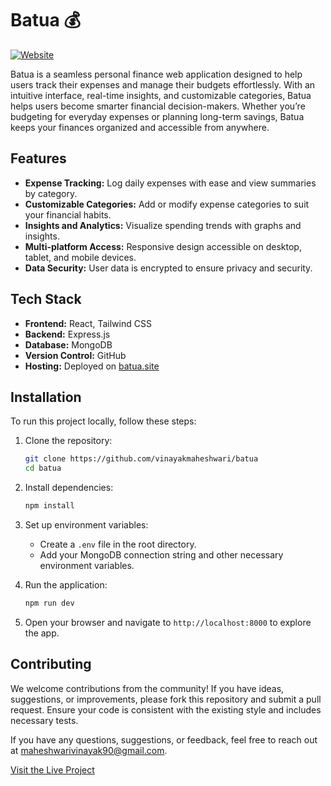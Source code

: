 # Batua 💰

[![Website](https://img.shields.io/website?url=https%3A%2F%2Fjeelore.site)](https://www.batua.site)


Batua is a seamless personal finance web application designed to help users track their expenses and manage their budgets effortlessly. With an intuitive interface, real-time insights, and customizable categories, Batua helps users become smarter financial decision-makers. Whether you’re budgeting for everyday expenses or planning long-term savings, Batua keeps your finances organized and accessible from anywhere.

## Features

- **Expense Tracking:** Log daily expenses with ease and view summaries by category.
- **Customizable Categories:** Add or modify expense categories to suit your financial habits.
- **Insights and Analytics:** Visualize spending trends with graphs and insights.
- **Multi-platform Access:** Responsive design accessible on desktop, tablet, and mobile devices.
- **Data Security:** User data is encrypted to ensure privacy and security.

## Tech Stack

- **Frontend:** React, Tailwind CSS
- **Backend:** Express.js
- **Database:** MongoDB
- **Version Control:** GitHub
- **Hosting:** Deployed on [batua.site](https://www.batua.site)

## Installation

To run this project locally, follow these steps:

1. Clone the repository:
    ```bash
    git clone https://github.com/vinayakmaheshwari/batua
    cd batua
    ```

2. Install dependencies:
    ```bash
    npm install
    ```

3. Set up environment variables:
    - Create a `.env` file in the root directory.
    - Add your MongoDB connection string and other necessary environment variables.

4. Run the application:
    ```bash
    npm run dev
    ```

5. Open your browser and navigate to `http://localhost:8000` to explore the app.

## Contributing

We welcome contributions from the community! If you have ideas, suggestions, or improvements, please fork this repository and submit a pull request. Ensure your code is consistent with the existing style and includes necessary tests.


If you have any questions, suggestions, or feedback, feel free to reach out at maheshwarivinayak90@gmail.com.

[Visit the Live Project](https://www.batua.site)
